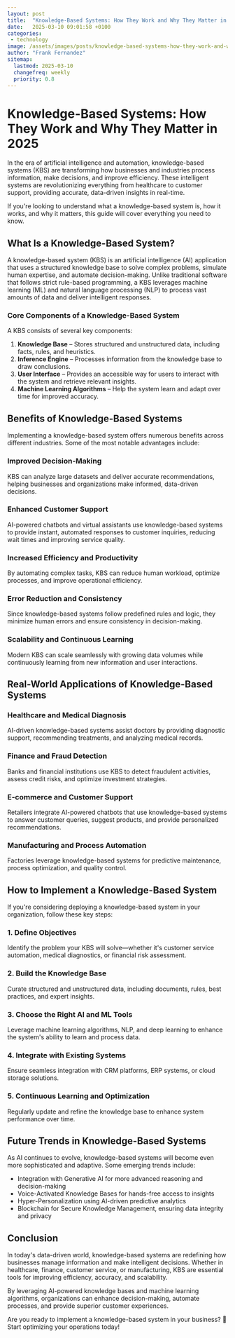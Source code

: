 ```yaml
---
layout: post
title:  "Knowledge-Based Systems: How They Work and Why They Matter in 2025"
date:   2025-03-10 09:01:58 +0100
categories: 
 - technology
image: /assets/images/posts/knowledge-based-systems-how-they-work-and-why-they-matter.png
author: "Frank Fernandez"
sitemap:
  lastmod: 2025-03-10
  changefreq: weekly
  priority: 0.8
---
```

# Knowledge-Based Systems: How They Work and Why They Matter in 2025

In the era of artificial intelligence and automation, knowledge-based systems (KBS) are transforming how businesses and industries process information, make decisions, and improve efficiency. These intelligent systems are revolutionizing everything from healthcare to customer support, providing accurate, data-driven insights in real-time.

If you're looking to understand what a knowledge-based system is, how it works, and why it matters, this guide will cover everything you need to know.

## What Is a Knowledge-Based System?

A knowledge-based system (KBS) is an artificial intelligence (AI) application that uses a structured knowledge base to solve complex problems, simulate human expertise, and automate decision-making. Unlike traditional software that follows strict rule-based programming, a KBS leverages machine learning (ML) and natural language processing (NLP) to process vast amounts of data and deliver intelligent responses.

### Core Components of a Knowledge-Based System

A KBS consists of several key components:

1. **Knowledge Base** – Stores structured and unstructured data, including facts, rules, and heuristics.
2. **Inference Engine** – Processes information from the knowledge base to draw conclusions.
3. **User Interface** – Provides an accessible way for users to interact with the system and retrieve relevant insights.
4. **Machine Learning Algorithms** – Help the system learn and adapt over time for improved accuracy.

## Benefits of Knowledge-Based Systems

Implementing a knowledge-based system offers numerous benefits across different industries. Some of the most notable advantages include:

### Improved Decision-Making
KBS can analyze large datasets and deliver accurate recommendations, helping businesses and organizations make informed, data-driven decisions.

### Enhanced Customer Support
AI-powered chatbots and virtual assistants use knowledge-based systems to provide instant, automated responses to customer inquiries, reducing wait times and improving service quality.

### Increased Efficiency and Productivity
By automating complex tasks, KBS can reduce human workload, optimize processes, and improve operational efficiency.

### Error Reduction and Consistency
Since knowledge-based systems follow predefined rules and logic, they minimize human errors and ensure consistency in decision-making.

### Scalability and Continuous Learning
Modern KBS can scale seamlessly with growing data volumes while continuously learning from new information and user interactions.

## Real-World Applications of Knowledge-Based Systems

### Healthcare and Medical Diagnosis
AI-driven knowledge-based systems assist doctors by providing diagnostic support, recommending treatments, and analyzing medical records.

### Finance and Fraud Detection
Banks and financial institutions use KBS to detect fraudulent activities, assess credit risks, and optimize investment strategies.

### E-commerce and Customer Support
Retailers integrate AI-powered chatbots that use knowledge-based systems to answer customer queries, suggest products, and provide personalized recommendations.

### Manufacturing and Process Automation
Factories leverage knowledge-based systems for predictive maintenance, process optimization, and quality control.

## How to Implement a Knowledge-Based System

If you're considering deploying a knowledge-based system in your organization, follow these key steps:

### 1. Define Objectives
Identify the problem your KBS will solve—whether it's customer service automation, medical diagnostics, or financial risk assessment.

### 2. Build the Knowledge Base
Curate structured and unstructured data, including documents, rules, best practices, and expert insights.

### 3. Choose the Right AI and ML Tools
Leverage machine learning algorithms, NLP, and deep learning to enhance the system's ability to learn and process data.

### 4. Integrate with Existing Systems
Ensure seamless integration with CRM platforms, ERP systems, or cloud storage solutions.

### 5. Continuous Learning and Optimization
Regularly update and refine the knowledge base to enhance system performance over time.

## Future Trends in Knowledge-Based Systems

As AI continues to evolve, knowledge-based systems will become even more sophisticated and adaptive. Some emerging trends include:

- Integration with Generative AI for more advanced reasoning and decision-making
- Voice-Activated Knowledge Bases for hands-free access to insights
- Hyper-Personalization using AI-driven predictive analytics
- Blockchain for Secure Knowledge Management, ensuring data integrity and privacy

## Conclusion

In today's data-driven world, knowledge-based systems are redefining how businesses manage information and make intelligent decisions. Whether in healthcare, finance, customer service, or manufacturing, KBS are essential tools for improving efficiency, accuracy, and scalability.

By leveraging AI-powered knowledge bases and machine learning algorithms, organizations can enhance decision-making, automate processes, and provide superior customer experiences.

Are you ready to implement a knowledge-based system in your business? 🚀 Start optimizing your operations today! 